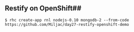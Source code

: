 ## Restify on OpenShift##

```
$ rhc create-app rnl nodejs-0.10 mongodb-2 --from-code https://github.com/Miljac/day27-restify-openshift-demo
```